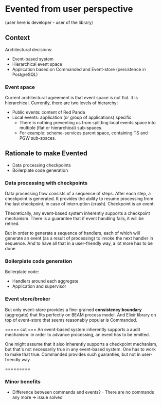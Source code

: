 # Evented from user perspective
(user here is developer - user of the library)


## Context
Architectural decisions:
- Event-based system 
- Hierarchical event space
- Application based on Commanded and Event-store (persistence in PostgreSQL)

### Event space
Current architectural agreement is that event space is not flat.
It is hierarchical.
Currently, there are two levels of hierarchy:
- Public events: content of Red Panda
- Local events: application (or group of applications) specific
	- There is nothing preventing us from splitting local events space into multiple (flat or hierarchical) sub-spaces.
	- For example: scheme-services parent space, containing TS and PGW sub-spaces.

## Rationale to make Evented
- Data processing checkpoints
- Boilerplate code generation

### Data processing with checkpoints
Data processing flow consists of a sequence of steps.
After each step, a checkpoint is generated. 
It provides the ability to resume processing from the last checkpoint, in case of interruption (crash).
Checkpoint is an event.

Theoretically, any event-based system inherently supports a checkpoint mechanism.
There is a guarantee that if event handling fails, it will be retried.

But in order to generate a sequence of handlers, each of which will generate an event (as a result of processing) to invoke the next handler in sequence. And to have all that in a user-friendly way, a lot more has to be done. 

### Boilerplate code generation
Boilerplate code:
- Handlers around each aggregate 
- Application and supervisor




### Event store/broker 

But only event-store provides a fine-grained **consistency boundary** (aggregate) that fits perfectly on BEAM process model.
And Elixir library on top of event-store that seems reasonably popular is Commanded.





===== cut ===
An event-based system inherently supports a audit mechanism: in order to advance processing, an event has to be emitted.

One might assume that it also inherently supports a checkpoint mechanism, but that's not necessarily true in any event-based system. One has to work to make that true.
Commanded provides such guaranties, but not in user-friendly way.

=========

### Minor benefits
  - Difference between commands and events? 
		- There are no commands any more -> issue solved
